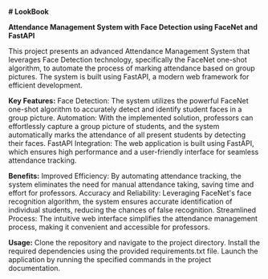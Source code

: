 **# LookBook**

**Attendance Management System with Face Detection using FaceNet and FastAPI**

This project presents an advanced Attendance Management System that leverages Face Detection technology, specifically the FaceNet one-shot algorithm, to automate the process of marking attendance based on group pictures. The system is built using FastAPI, a modern web framework for efficient development.

**Key Features:**
Face Detection: The system utilizes the powerful FaceNet one-shot algorithm to accurately detect and identify student faces in a group picture.
Automation: With the implemented solution, professors can effortlessly capture a group picture of students, and the system automatically marks the attendance of all present students by detecting their faces.
FastAPI Integration: The web application is built using FastAPI, which ensures high performance and a user-friendly interface for seamless attendance tracking.

**Benefits:**
Improved Efficiency: By automating attendance tracking, the system eliminates the need for manual attendance taking, saving time and effort for professors.
Accuracy and Reliability: Leveraging FaceNet's face recognition algorithm, the system ensures accurate identification of individual students, reducing the chances of false recognition.
Streamlined Process: The intuitive web interface simplifies the attendance management process, making it convenient and accessible for professors.

**Usage:**
Clone the repository and navigate to the project directory.
Install the required dependencies using the provided requirements.txt file.
Launch the application by running the specified commands in the project documentation.
